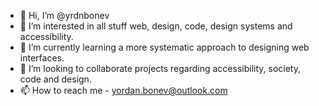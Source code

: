 - 👋 Hi, I’m @yrdnbonev
- 👀 I’m interested in all stuff web, design, code, design systems and accessibility.
- 🌱 I’m currently learning a more systematic approach to designing web interfaces. 
- 💞️ I’m looking to collaborate projects regarding accessibility, society, code and design.
- 📫 How to reach me - yordan.bonev@outlook.com

<!---
yrdnbonev/yrdnbonev is a ✨ special ✨ repository because its `README.md` (this file) appears on your GitHub profile.
You can click the Preview link to take a look at your changes.
--->
